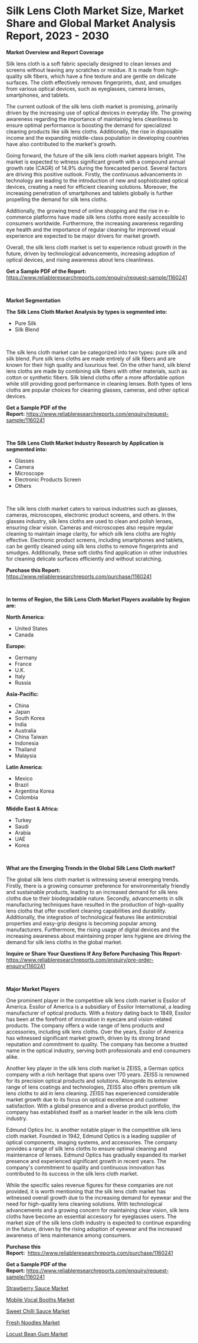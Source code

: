 <p><h1>Silk Lens Cloth Market Size, Market Share and Global Market Analysis Report, 2023 - 2030</h1></p><p><strong>Market Overview and Report Coverage</strong></p>
<p><p>Silk lens cloth is a soft fabric specially designed to clean lenses and screens without leaving any scratches or residue. It is made from high-quality silk fibers, which have a fine texture and are gentle on delicate surfaces. The cloth effectively removes fingerprints, dust, and smudges from various optical devices, such as eyeglasses, camera lenses, smartphones, and tablets.</p><p>The current outlook of the silk lens cloth market is promising, primarily driven by the increasing use of optical devices in everyday life. The growing awareness regarding the importance of maintaining lens cleanliness to ensure optimal performance is boosting the demand for specialized cleaning products like silk lens cloths. Additionally, the rise in disposable income and the expanding middle-class population in developing countries have also contributed to the market's growth.</p><p>Going forward, the future of the silk lens cloth market appears bright. The market is expected to witness significant growth with a compound annual growth rate (CAGR) of 14.9% during the forecasted period. Several factors are driving this positive outlook. Firstly, the continuous advancements in technology are leading to the introduction of new and sophisticated optical devices, creating a need for efficient cleaning solutions. Moreover, the increasing penetration of smartphones and tablets globally is further propelling the demand for silk lens cloths.</p><p>Additionally, the growing trend of online shopping and the rise in e-commerce platforms have made silk lens cloths more easily accessible to consumers worldwide. Furthermore, the increasing awareness regarding eye health and the importance of regular cleaning for improved visual experience are expected to be major drivers for market growth.</p><p>Overall, the silk lens cloth market is set to experience robust growth in the future, driven by technological advancements, increasing adoption of optical devices, and rising awareness about lens cleanliness.</p></p>
<p><strong>Get a Sample PDF of the Report:</strong> <a href="https://www.reliableresearchreports.com/enquiry/request-sample/1160241">https://www.reliableresearchreports.com/enquiry/request-sample/1160241</a></p>
<p>&nbsp;</p>
<p><strong>Market Segmentation</strong></p>
<p><strong>The Silk Lens Cloth Market Analysis by types is segmented into:</strong></p>
<p><ul><li>Pure Silk</li><li>Silk Blend</li></ul></p>
<p>&nbsp;</p>
<p><p>The silk lens cloth market can be categorized into two types: pure silk and silk blend. Pure silk lens cloths are made entirely of silk fibers and are known for their high quality and luxurious feel. On the other hand, silk blend lens cloths are made by combining silk fibers with other materials, such as cotton or synthetic fibers. Silk blend cloths offer a more affordable option while still providing good performance in cleaning lenses. Both types of lens cloths are popular choices for cleaning glasses, cameras, and other optical devices.</p></p>
<p><strong>Get a Sample PDF of the Report:</strong>&nbsp;<a href="https://www.reliableresearchreports.com/enquiry/request-sample/1160241">https://www.reliableresearchreports.com/enquiry/request-sample/1160241</a></p>
<p>&nbsp;</p>
<p><strong>The Silk Lens Cloth Market Industry Research by Application is segmented into:</strong></p>
<p><ul><li>Glasses</li><li>Camera</li><li>Microscope</li><li>Electronic Products Screen</li><li>Others</li></ul></p>
<p>&nbsp;</p>
<p><p>The silk lens cloth market caters to various industries such as glasses, cameras, microscopes, electronic product screens, and others. In the glasses industry, silk lens cloths are used to clean and polish lenses, ensuring clear vision. Cameras and microscopes also require regular cleaning to maintain image clarity, for which silk lens cloths are highly effective. Electronic product screens, including smartphones and tablets, can be gently cleaned using silk lens cloths to remove fingerprints and smudges. Additionally, these soft cloths find application in other industries for cleaning delicate surfaces efficiently and without scratching.</p></p>
<p><strong>Purchase this Report:</strong>&nbsp; <a href="https://www.reliableresearchreports.com/purchase/1160241">https://www.reliableresearchreports.com/purchase/1160241</a></p>
<p>&nbsp;</p>
<p><strong>In terms of Region, the Silk Lens Cloth Market Players available by Region are:</strong></p>
<p>
    <p> <strong> North America: </strong>
        <ul>
            <li>United States</li>
            <li>Canada</li>
        </ul>
        </p> 
    <p> <strong> Europe: </strong>
        <ul>
            <li>Germany</li>
            <li>France</li>
            <li>U.K.</li>
            <li>Italy</li>
            <li>Russia</li>
        </ul>
        </p> 
    <p> <strong> Asia-Pacific: </strong>
        <ul>
            <li>China</li>
            <li>Japan</li>
            <li>South Korea</li>
            <li>India</li>
            <li>Australia</li>
            <li>China Taiwan</li>
            <li>Indonesia</li>
            <li>Thailand</li>
            <li>Malaysia</li>
        </ul>
        </p> 
    <p> <strong> Latin America: </strong>
        <ul>
            <li>Mexico</li>
            <li>Brazil</li>
            <li>Argentina Korea</li>
            <li>Colombia</li>
        </ul>
        </p> 
    <p> <strong> Middle East & Africa: </strong>
        <ul>
            <li>Turkey</li>
            <li>Saudi</li>
            <li>Arabia</li>
            <li>UAE</li>
            <li>Korea</li>
        </ul>
    </p>
    </p>
<p>&nbsp;</p>
<p><strong>What are the Emerging Trends in the Global Silk Lens Cloth market?</strong></p>
<p><p>The global silk lens cloth market is witnessing several emerging trends. Firstly, there is a growing consumer preference for environmentally friendly and sustainable products, leading to an increased demand for silk lens cloths due to their biodegradable nature. Secondly, advancements in silk manufacturing techniques have resulted in the production of high-quality lens cloths that offer excellent cleaning capabilities and durability. Additionally, the integration of technological features like antimicrobial properties and easy-grip designs is becoming popular among manufacturers. Furthermore, the rising usage of digital devices and the increasing awareness about maintaining proper lens hygiene are driving the demand for silk lens cloths in the global market.</p></p>
<p><strong>Inquire or Share Your Questions If Any Before Purchasing This Report</strong>- <a href="https://www.reliableresearchreports.com/enquiry/pre-order-enquiry/1160241">https://www.reliableresearchreports.com/enquiry/pre-order-enquiry/1160241</a></p>
<p>&nbsp;</p>
<p><strong>Major Market Players</strong></p>
<p><p>One prominent player in the competitive silk lens cloth market is Essilor of America. Essilor of America is a subsidiary of Essilor International, a leading manufacturer of optical products. With a history dating back to 1849, Essilor has been at the forefront of innovation in eyecare and vision-related products. The company offers a wide range of lens products and accessories, including silk lens cloths. Over the years, Essilor of America has witnessed significant market growth, driven by its strong brand reputation and commitment to quality. The company has become a trusted name in the optical industry, serving both professionals and end consumers alike.</p><p>Another key player in the silk lens cloth market is ZEISS, a German optics company with a rich heritage that spans over 170 years. ZEISS is renowned for its precision optical products and solutions. Alongside its extensive range of lens coatings and technologies, ZEISS also offers premium silk lens cloths to aid in lens cleaning. ZEISS has experienced considerable market growth due to its focus on optical excellence and customer satisfaction. With a global presence and a diverse product portfolio, the company has established itself as a market leader in the silk lens cloth industry.</p><p>Edmund Optics Inc. is another notable player in the competitive silk lens cloth market. Founded in 1942, Edmund Optics is a leading supplier of optical components, imaging systems, and accessories. The company provides a range of silk lens cloths to ensure optimal cleaning and maintenance of lenses. Edmund Optics has gradually expanded its market presence and experienced significant growth in recent years. The company's commitment to quality and continuous innovation has contributed to its success in the silk lens cloth market.</p><p>While the specific sales revenue figures for these companies are not provided, it is worth mentioning that the silk lens cloth market has witnessed overall growth due to the increasing demand for eyewear and the need for high-quality lens cleaning solutions. With technological advancements and a growing concern for maintaining clear vision, silk lens cloths have become an essential accessory for eyeglasses users. The market size of the silk lens cloth industry is expected to continue expanding in the future, driven by the rising adoption of eyewear and the increased awareness of lens maintenance among consumers.</p></p>
<p><strong>Purchase this Report:</strong>&nbsp;&nbsp;<a href="https://www.reliableresearchreports.com/purchase/1160241">https://www.reliableresearchreports.com/purchase/1160241</a></p>
<p></p>
<p><strong>Get a Sample PDF of the Report:</strong>&nbsp;<a href="https://www.reliableresearchreports.com/enquiry/request-sample/1160241">https://www.reliableresearchreports.com/enquiry/request-sample/1160241</a></p>
<p><p><a href="https://www.linkedin.com/pulse/strawberry-sauce-market-size-growth-forecast-from-2023--kycqc/">Strawberry Sauce Market</a></p><p><a href="https://medium.com/@hotspotflipk/mobile-vocal-booths-market-size-growth-forecast-2023-2030-f4808588c2b7">Mobile Vocal Booths Market</a></p><p><a href="https://www.linkedin.com/pulse/sweet-chilli-sauce-market-insights-players-forecast-9po5c/">Sweet Chilli Sauce Market</a></p><p><a href="https://medium.com/@enostillman2023/fresh-noodles-market-size-growth-forecast-2023-2030-a1f18dfa1751">Fresh Noodles Market</a></p><p><a href="https://www.linkedin.com/pulse/locust-bean-gum-market-size-share-amp-trends-analysis-7fhdc/">Locust Bean Gum Market</a></p></p>